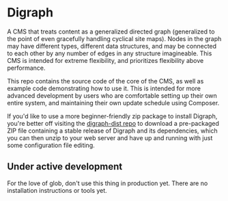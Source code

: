# Digraph
A CMS that treats content as a generalized directed graph (generalized to the point of even gracefully handling cyclical site maps). Nodes in the graph may have different types, different data structures, and may be connected to each other by any number of edges in any structure imagineable. This CMS is intended for extreme flexibility, and prioritizes flexibility above performance.

This repo contains the source code of the core of the CMS, as well as example code demonstrating how to use it. This is intended for more advanced development by users who are comfortable setting up their own entire system, and maintaining their own update schedule using Composer.

If you'd like to use a more beginner-friendly zip package to install Digraph, you're better off visiting the [digraph-dist repo](https://gitlab.com/byjoby/digraph-dist) to download a pre-packaged ZIP file containing a stable release of Digraph and its dependencies, which you can then unzip to your web server and have up and running with just some configuration file editing.

## Under active development
For the love of glob, don't use this thing in production yet.
There are no installation instructions or tools yet.
